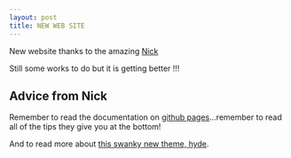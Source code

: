 ```yaml
---
layout: post
title: NEW WEB SITE
---
```


New website thanks to the amazing [Nick](http://www.njtierney.com/about/)

Still some works to do but it is getting better !!!


## Advice from Nick

Remember to read the documentation on [github pages](https://pages.github.com/)...remember to read all of the tips they give you at the bottom!

And to read more about [this swanky new theme, hyde](https://github.com/poole/hyde#readme).
